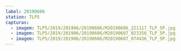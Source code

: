 ```yaml
---
label: 20190606
station: TLP5
capturas:
  - imagem: TLP5/2019/201906/20190606/M20190606_221117_TLP_5P.jpg
  - imagem: TLP5/2019/201906/20190606/M20190607_023356_TLP_5P.jpg
  - imagem: TLP5/2019/201906/20190606/M20190607_074436_TLP_5P.jpg
---
```

